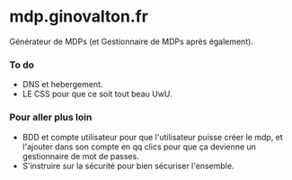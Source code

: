 # mdp.ginovalton.fr
Générateur de MDPs (et Gestionnaire de MDPs après également).

### To do
- DNS et hebergement.
- LE CSS pour que ce soit tout beau UwU.

### Pour aller plus loin
- BDD et compte utilisateur pour que l'utilisateur puisse créer le mdp, et l'ajouter dans son compte en qq clics pour que ça devienne un gestionnaire de mot de passes.
- S'instruire sur la sécurité pour bien sécuriser l'ensemble.